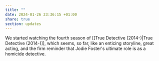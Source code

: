 ```yaml
---
title: ""
date: 2024-01-26 23:36:15 +01:00
share: true
section: updates
---
```


We started watching the fourth season of [[True Detective (2014-)|True Detective (2014-)]], which seems, so far, like an enticing storyline, great acting, and the firm reminder that Jodie Foster's ultimate role is as a homicide detective. 